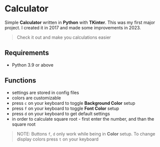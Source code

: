 # Calculator
Simple **Calculator** written in **Python** with **TKinter**. This was my first major project. I created it in 2017 and made some improvements in 2023.

> Check it out and make you calculations easier

## Requirements 
- Python 3.9 or above

## Functions
- settings are stored in config files
- colors are customizable
- press `c` on your keyboard to toggle **Background Color** setup
- press `f` on your keyboard to toggle **Font Color** setup
- press `d` on your keyboard to get default settings
- in order to calculate square root - first enter the number, and than the square root

> NOTE: Buttons `f`, `d` only work while being in **Color** setup. To change display colors press `t` on your keyboard
